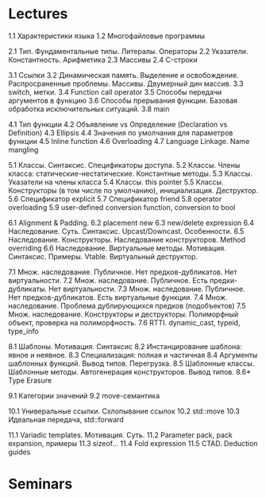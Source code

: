


# Lectures

1.1 Характеристики языка
1.2 Многофайловые программы

2.1 Тип. Фундаментальные типы. Литералы. Операторы
2.2 Указатели. Константность. Арифметика
2.3 Массивы
2.4 C-строки

3.1 Ссылки
3.2 Динамическая память. Выделение и освобождение. Распросраненные проблемы. Массивы. Двумерный дин массив.
3.3 switch, метки.
3.4 Function call operator
3.5 Способы передачи аргументов в функцию
3.6 Способы прерывания функции. Базовая обработка исключительных ситуаций.
3.8 main

4.1 Тип функции
4.2 Объявление vs Определение (Declaration vs Definition)
4.3 Ellipsis
4.4 Значения по умолчания для параметров функции
4.5 Inline function
4.6 Overloading
4.7 Language Linkage. Name mangling

5.1 Классы. Синтаксис. Спецификаторы доступа.
5.2 Классы. Члены класса: статические-нестатические. Константные методы.
5.3 Классы. Указатели на члены класса
5.4 Классы. this pointer
5.5 Классы. Конструкторы (в том числе по умолчанию), инициализация. Деструктор.
5.6 Спецификатор explicit 
5.7 Спецификатор friend
5.8 operator overloading
5.9 user-defined conversion function, conversion to bool

6.1 Alignment & Padding. 
6.2 placement new
6.3 new/delete expression
6.4 Наследование. Суть. Синтаксис. Upcast/Downcast. Особенности.
6.5 Наследование. Конструкторы. Наследование конструкторов. Method overriding
6.6 Наследование. Виртуальные методы. Мотивация. Синтаксис. Примеры. Vtable. Виртуальный деструктор. 

7.1 Множ. наследование. Публичное. Нет предков-дубликатов. Нет виртуальности.
7.2 Множ. наследование. Публичное. Есть предки-дубликаты. Нет виртуальности.
7.3 Множ. наследование. Публичное. Нет предков-дубликатов. Есть виртуальные функции.
7.4 Множ. наследование. Проблема дублирующихся предков (подобъектов)
7.5 Множ. наследование. Конструкторы и деструкторы. Полиморфный объект, проверка на полиморфность.
7.6 RTTI. dynamic_cast, typeid, type_info

8.1 Шаблоны. Мотивация. Синтаксис
8.2 Инстанцирование шаблона: явное и неявное.
8.3 Специализация: полная и частичная
8.4 Аргументы шаблонных функций. Вывод типов. Перегрузка.
8.5 Шаблонные классы. Шаблонные методы. Автогенерация конструкторов. Вывод типов.
8.6* Type Erasure

9.1 Категории значений
9.2 move-семантика

10.1 Универальные ссылки. Схлопывание ссылок
10.2 std::move
10.3 Идеальная передача, std::forward

11.1 Variadic templates. Мотивация. Суть.
11.2 Parameter pack, pack expansion, примеры
11.3 sizeof...
11.4 Fold expression
11.5 CTAD. Deduction guides

# Seminars
